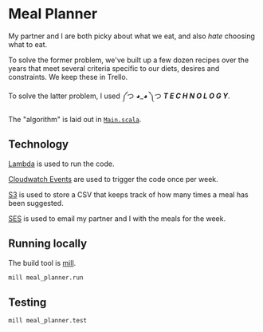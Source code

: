 # Meal Planner

My partner and I are both picky about what we eat, and also *hate* choosing what to eat.

To solve the former problem, we've built up a few dozen recipes over the years that meet several criteria specific to our diets, desires and constraints. We keep these in Trello.

To solve the latter problem, I used ༼つ ◕_◕ ༽つ ***T E C H N O L O G Y***.

The "algorithm" is laid out in [`Main.scala`](./meal_planner/src/org/bbstilson/Main.scala).

## Technology

[Lambda](https://aws.amazon.com/lambda/) is used to run the code.

[Cloudwatch Events](https://docs.aws.amazon.com/AmazonCloudWatch/latest/events/WhatIsCloudWatchEvents.html) are used to trigger the code once per week.

[S3](https://aws.amazon.com/s3/) is used to store a CSV that keeps track of how many times a meal has been suggested.

[SES](https://aws.amazon.com/ses/) is used to email my partner and I with the meals for the week.

## Running locally

The build tool is [mill](http://www.lihaoyi.com/mill/).

```bash
mill meal_planner.run
```

## Testing

```bash
mill meal_planner.test
```
